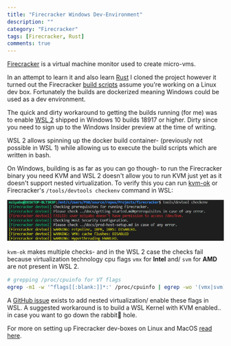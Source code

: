 ```yaml
---
title: "Firecracker Windows Dev-Environment"
description: ""
category: "Firecracker"
tags: [Firecracker, Rust]
comments: true
---
```


[Firecracker](https://github.com/firecracker-microvm/firecracker) is a virtual machine monitor used to create micro-vms.

In an attempt to learn it and also learn [Rust](https://www.rust-lang.org/) I cloned the project however it turned out the Firecracker [build scripts](https://github.com/firecracker-microvm/firecracker/blob/master/tools/devtool) assume you're working on a Linux dev box. Fortunately the builds are dockerized meaning Windows could be used as a dev environment.

The quick and dirty workaround to getting the builds running (for me) was to enable [WSL 2](https://docs.microsoft.com/en-us/windows/WSL/WSL2-install) shipped in Windows 10 builds 18917 or higher. Dirty since you need to sign up to the Windows Insider preview at the time of writing.

WSL 2 allows spinning up the docker build container- (previously not possible in WSL 1) while allowing us to execute the build scripts which are written in bash.

On Windows, building is as far as you can go though- to run the Firecracker binary you need KVM and WSL 2 doesn't allow you to run KVM just yet as it doesn't support nested virtualization. 
To verify this you can run [kvm-ok](http://manpages.ubuntu.com/manpages/xenial/man1/kvm-ok.1.html) or Firecracker's `/tools/devtools checkenv` command in WSL:

![/tools/checkenv](/assets/posts/checkenv.PNG)

`kvm-ok` makes multiple checks- and in the WSL 2 case the checks fail because virtualization technology cpu flags `vmx` for **Intel** and/ `svm` for **AMD** are not present in WSL 2.

``` sh
# grepping /proc/cpuinfo for VT flags
egrep -m1 -w '^flags[[:blank:]]*:' /proc/cpuinfo | egrep -wo '(vmx|svm)'
```

A [GitHub issue](https://github.com/microsoft/WSL/issues/4193) exists to add nested virtualization/ enable these flags in WSL. A suggested workaround is to build a WSL Kernel with KVM enabled.. in case you want to go down the rabbit🐰 hole.

For more on setting up Firecracker dev-boxes on Linux and MacOS [read here](https://github.com/firecracker-microvm/firecracker/blob/777e366329c48764db51325eda241943ca485d97/docs/dev-machine-setup.md).